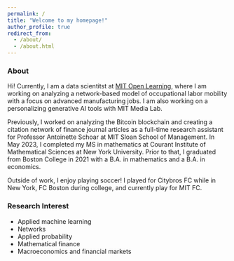 ```yaml
---
permalink: /
title: "Welcome to my homepage!"
author_profile: true
redirect_from: 
  - /about/
  - /about.html
---
```


### About
Hi! Currently, I am a data scientitst at [MIT Open Learning](https://openlearning.mit.edu/), where I am working on analyzing a network-based model of occupational labor mobility with a focus on advanced manufacturing jobs. I am also working on a personalizing generative AI tools with MIT Media Lab. 

Previously, I worked on analyzing the Bitcoin blockchain and creating a citation network of finance journal articles as a full-time research assistant for Professor Antoinette Schoar at MIT Sloan School of Management. In May 2023, I completed my MS in mathematics at Courant Institute of Mathematical Sciences at New York University. Prior to that, I graduated from Boston College in 2021 with a B.A. in mathematics and a B.A. in economics. 

Outside of work, I enjoy playing soccer! I played for Citybros FC while in New York, FC Boston during college, and currently play for MIT FC.

### Research Interest

- Applied machine learning
- Networks
- Applied probability 
- Mathematical finance 
- Macroeconomics and financial markets 